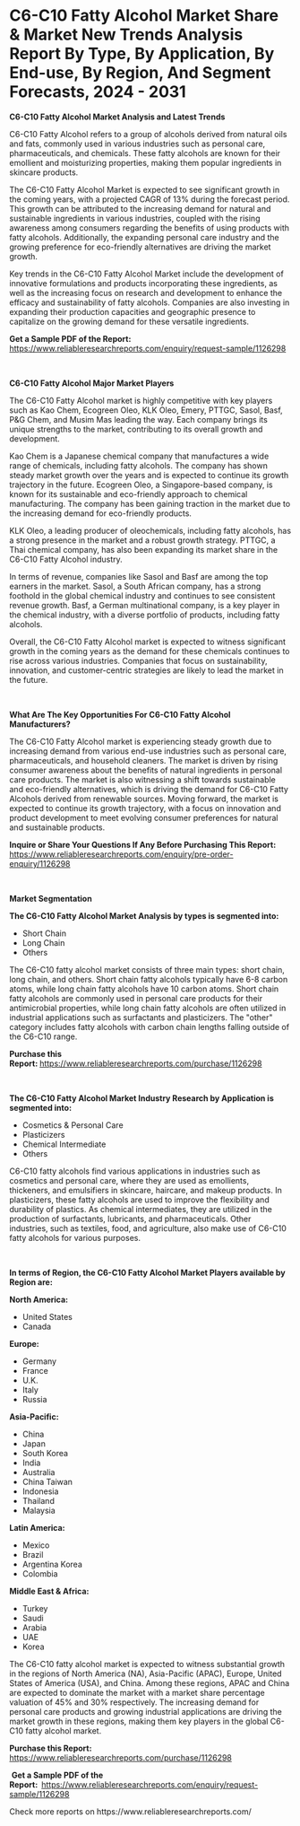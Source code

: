 <p><h1>C6-C10 Fatty Alcohol Market Share & Market New Trends Analysis Report By Type, By Application, By End-use, By Region, And Segment Forecasts, 2024 - 2031</h1></p><p><strong>C6-C10 Fatty Alcohol Market Analysis and Latest Trends</strong></p>
<p><p>C6-C10 Fatty Alcohol refers to a group of alcohols derived from natural oils and fats, commonly used in various industries such as personal care, pharmaceuticals, and chemicals. These fatty alcohols are known for their emollient and moisturizing properties, making them popular ingredients in skincare products.</p><p>The C6-C10 Fatty Alcohol Market is expected to see significant growth in the coming years, with a projected CAGR of 13% during the forecast period. This growth can be attributed to the increasing demand for natural and sustainable ingredients in various industries, coupled with the rising awareness among consumers regarding the benefits of using products with fatty alcohols. Additionally, the expanding personal care industry and the growing preference for eco-friendly alternatives are driving the market growth.</p><p>Key trends in the C6-C10 Fatty Alcohol Market include the development of innovative formulations and products incorporating these ingredients, as well as the increasing focus on research and development to enhance the efficacy and sustainability of fatty alcohols. Companies are also investing in expanding their production capacities and geographic presence to capitalize on the growing demand for these versatile ingredients.</p></p>
<p><strong>Get a Sample PDF of the Report:&nbsp;</strong> <a href="https://www.reliableresearchreports.com/enquiry/request-sample/1126298">https://www.reliableresearchreports.com/enquiry/request-sample/1126298</a></p>
<p>&nbsp;</p>
<p><strong>C6-C10 Fatty Alcohol Major Market Players</strong></p>
<p><p>The C6-C10 Fatty Alcohol market is highly competitive with key players such as Kao Chem, Ecogreen Oleo, KLK Oleo, Emery, PTTGC, Sasol, Basf, P&G Chem, and Musim Mas leading the way. Each company brings its unique strengths to the market, contributing to its overall growth and development. </p><p>Kao Chem is a Japanese chemical company that manufactures a wide range of chemicals, including fatty alcohols. The company has shown steady market growth over the years and is expected to continue its growth trajectory in the future. Ecogreen Oleo, a Singapore-based company, is known for its sustainable and eco-friendly approach to chemical manufacturing. The company has been gaining traction in the market due to the increasing demand for eco-friendly products.</p><p>KLK Oleo, a leading producer of oleochemicals, including fatty alcohols, has a strong presence in the market and a robust growth strategy. PTTGC, a Thai chemical company, has also been expanding its market share in the C6-C10 Fatty Alcohol industry. </p><p>In terms of revenue, companies like Sasol and Basf are among the top earners in the market. Sasol, a South African company, has a strong foothold in the global chemical industry and continues to see consistent revenue growth. Basf, a German multinational company, is a key player in the chemical industry, with a diverse portfolio of products, including fatty alcohols.</p><p>Overall, the C6-C10 Fatty Alcohol market is expected to witness significant growth in the coming years as the demand for these chemicals continues to rise across various industries. Companies that focus on sustainability, innovation, and customer-centric strategies are likely to lead the market in the future.</p></p>
<p>&nbsp;</p>
<p><strong>What Are The Key Opportunities For C6-C10 Fatty Alcohol Manufacturers?</strong></p>
<p><p>The C6-C10 Fatty Alcohol market is experiencing steady growth due to increasing demand from various end-use industries such as personal care, pharmaceuticals, and household cleaners. The market is driven by rising consumer awareness about the benefits of natural ingredients in personal care products. The market is also witnessing a shift towards sustainable and eco-friendly alternatives, which is driving the demand for C6-C10 Fatty Alcohols derived from renewable sources. Moving forward, the market is expected to continue its growth trajectory, with a focus on innovation and product development to meet evolving consumer preferences for natural and sustainable products.</p></p>
<p><strong>Inquire or Share Your Questions If Any Before Purchasing This Report:</strong> <a href="https://www.reliableresearchreports.com/enquiry/pre-order-enquiry/1126298">https://www.reliableresearchreports.com/enquiry/pre-order-enquiry/1126298</a></p>
<p>&nbsp;</p>
<p><strong>Market Segmentation</strong></p>
<p><strong>The C6-C10 Fatty Alcohol Market Analysis by types is segmented into:</strong></p>
<p><ul><li>Short Chain</li><li>Long Chain</li><li>Others</li></ul></p>
<p><p>The C6-C10 fatty alcohol market consists of three main types: short chain, long chain, and others. Short chain fatty alcohols typically have 6-8 carbon atoms, while long chain fatty alcohols have 10 carbon atoms. Short chain fatty alcohols are commonly used in personal care products for their antimicrobial properties, while long chain fatty alcohols are often utilized in industrial applications such as surfactants and plasticizers. The "other" category includes fatty alcohols with carbon chain lengths falling outside of the C6-C10 range.</p></p>
<p><strong>Purchase this Report:&nbsp;</strong><a href="https://www.reliableresearchreports.com/purchase/1126298">https://www.reliableresearchreports.com/purchase/1126298</a></p>
<p>&nbsp;</p>
<p><strong>The C6-C10 Fatty Alcohol Market Industry Research by Application is segmented into:</strong></p>
<p><ul><li>Cosmetics & Personal Care</li><li>Plasticizers</li><li>Chemical Intermediate</li><li>Others</li></ul></p>
<p><p>C6-C10 fatty alcohols find various applications in industries such as cosmetics and personal care, where they are used as emollients, thickeners, and emulsifiers in skincare, haircare, and makeup products. In plasticizers, these fatty alcohols are used to improve the flexibility and durability of plastics. As chemical intermediates, they are utilized in the production of surfactants, lubricants, and pharmaceuticals. Other industries, such as textiles, food, and agriculture, also make use of C6-C10 fatty alcohols for various purposes.</p></p>
<p>&nbsp;</p>
<p><strong>In terms of Region, the C6-C10 Fatty Alcohol Market Players available by Region are:</strong></p>
<p>
    <p> <strong> North America: </strong>
        <ul>
            <li>United States</li>
            <li>Canada</li>
        </ul>
        </p> 
    <p> <strong> Europe: </strong>
        <ul>
            <li>Germany</li>
            <li>France</li>
            <li>U.K.</li>
            <li>Italy</li>
            <li>Russia</li>
        </ul>
        </p> 
    <p> <strong> Asia-Pacific: </strong>
        <ul>
            <li>China</li>
            <li>Japan</li>
            <li>South Korea</li>
            <li>India</li>
            <li>Australia</li>
            <li>China Taiwan</li>
            <li>Indonesia</li>
            <li>Thailand</li>
            <li>Malaysia</li>
        </ul>
        </p> 
    <p> <strong> Latin America: </strong>
        <ul>
            <li>Mexico</li>
            <li>Brazil</li>
            <li>Argentina Korea</li>
            <li>Colombia</li>
        </ul>
        </p> 
    <p> <strong> Middle East & Africa: </strong>
        <ul>
            <li>Turkey</li>
            <li>Saudi</li>
            <li>Arabia</li>
            <li>UAE</li>
            <li>Korea</li>
        </ul>
    </p>
    </p>
<p><p>The C6-C10 fatty alcohol market is expected to witness substantial growth in the regions of North America (NA), Asia-Pacific (APAC), Europe, United States of America (USA), and China. Among these regions, APAC and China are expected to dominate the market with a market share percentage valuation of 45% and 30% respectively. The increasing demand for personal care products and growing industrial applications are driving the market growth in these regions, making them key players in the global C6-C10 fatty alcohol market.</p></p>
<p><strong>Purchase this Report: </strong><a href="https://www.reliableresearchreports.com/purchase/1126298">https://www.reliableresearchreports.com/purchase/1126298</a></p>
<p>&nbsp;<strong>Get a Sample PDF of the Report:&nbsp;&nbsp;</strong><a href="https://www.reliableresearchreports.com/enquiry/request-sample/1126298">https://www.reliableresearchreports.com/enquiry/request-sample/1126298</a></p>
<p><strong></strong></p>
<p>Check more reports on https://www.reliableresearchreports.com/</p>